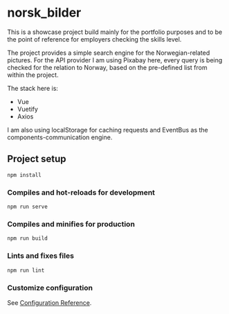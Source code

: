# norsk_bilder
This is a showcase project build mainly for the portfolio purposes
and to be the point of reference for employers checking the skills level.

The project provides a simple search engine for the Norwegian-related pictures.
For the API provider I am using Pixabay here, every query is being checked for
the relation to Norway, based on the pre-defined list from within the project.

The stack here is:
- Vue
- Vuetify
- Axios

I am also using localStorage for caching requests and EventBus as the
components-communication engine.
## Project setup
```
npm install
```

### Compiles and hot-reloads for development
```
npm run serve
```

### Compiles and minifies for production
```
npm run build
```

### Lints and fixes files
```
npm run lint
```

### Customize configuration
See [Configuration Reference](https://cli.vuejs.org/config/).
